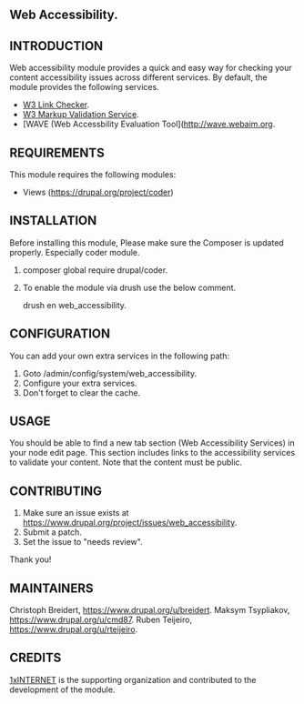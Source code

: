 Web Accessibility.
------------------

INTRODUCTION
------------

Web accessibility module provides a quick and easy way for checking your
content accessibility issues across different services. By default,
the module provides the following services.

- [W3 Link Checker](https://validator.w3.org/checklink).
- [W3 Markup Validation Service](https://validator.w3.org/check).
- [WAVE (Web Accessbility Evaluation Tool](http://wave.webaim.org.

REQUIREMENTS
------------
This module requires the following modules:

* Views (https://drupal.org/project/coder)

INSTALLATION
------------
Before installing this module, Please make sure the Composer is updated
properly. Especially coder module.

1) composer global require drupal/coder.
2) To enable the module via drush use the below comment.

    drush en web_accessibility.

CONFIGURATION
-------------
You can add your own extra services in the following path:

1) Goto /admin/config/system/web_accessibility.
2) Configure your extra services.
3) Don't forget to clear the cache.

USAGE
-----
You should be able to find a new tab section (Web Accessibility Services) in
your node edit page. This section includes links to the accessibility services
to validate your content. Note that the content must be public.

CONTRIBUTING
------------

1. Make sure an issue exists at 
https://www.drupal.org/project/issues/web_accessibility.
2. Submit a patch.
3. Set the issue to "needs review".

Thank you!

MAINTAINERS
-----------

Christoph Breidert, https://www.drupal.org/u/breidert.
Maksym Tsypliakov, https://www.drupal.org/u/cmd87.
Ruben Teijeiro, https://www.drupal.org/u/rteijeiro.

CREDITS
-------

[1xINTERNET](https://www.1xinternet.de) is the supporting organization and
contributed to the development of the module.
